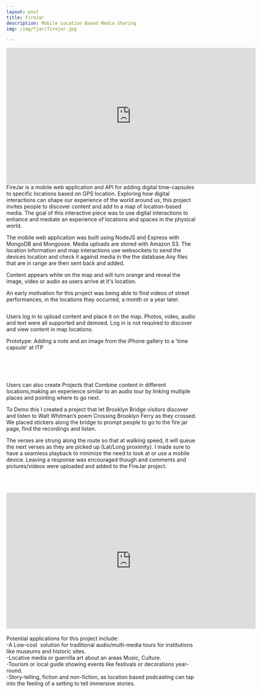 ```yaml
---
layout: post
title: FireJar
description: Mobile Location Based Media Sharing
img: /img/fjar/firejar.jpg

---
```



<iframe src="https://player.vimeo.com/video/165600223" width="660" height="360" frameborder="0" webkitallowfullscreen mozallowfullscreen allowfullscreen></iframe>
FireJar is a mobile web application and API for adding digital time-capsules to specific locations based on GPS location.
Exploring how digital interactions can shape our experience of the world around us, this project invites people to discover content and add to a map of location-based media. The goal of this interactive piece was to use digital interactions to enhance and mediate an experience of locations and spaces in the physical world.

The mobile web application was built using NodeJS and Express with MongoDB and Mongoose. Media uploads are stored with Amazon S3. The location information and map interactions use websockets to send  the devices location and check it against media in the the database.Any files that are in range are then sent back and added.


Content appears white on the map and will turn orange and reveal the image, video or audio as users arrive at it's location.


An early motivation for this project was being able to find videos of street performances, in the locations they occurred, a month or a year later.

<div class="img_row">
	<img class="col three" src="{{ site.baseurl }}/img/fjar/phnbrdg.JPG" alt="" title="example image"/>
</div>


Users log in to upload content and place it on the map. Photos, video, audio and text were all supported and demoed. Log in is not required to discover and view content in map locations.

<div class="img_row">
  <img class="col three" src="{{ site.baseurl }}/img/fjar/addToITP.gif" alt="" title="add note"/>
</div>
<div class="col three caption">
  Prototype: Adding a note and an image from the iPhone gallery to a 'time capsule' at ITP
</div>
<br><br><br><br>
<img class="col one" src="{{ site.baseurl }}/img/fjar/brdgapprch.gif" alt="" title="example"/>



Users can also create Projects that Combine content in different locations,making an experience similar to an audio tour by linking multiple places and pointing where to go next.



To Demo this I created a project that let Brooklyn Bridge visitors discover and listen to Walt Whitman’s poem Crossing Brooklyn Ferry as they crossed.
We placed stickers along the bridge to prompt people to go to the fire jar page, find the recordings and listen. 


The verses are strung along the route so that at walking speed, it will queue the next verses as they are picked up (Lat/Long proximity). I made sure to have a seamless playback to minimize the need to look at or use a mobile device. Leaving a response was encouraged though and comments and pictures/videos were uploaded and added to the FireJar project.

<br><br>

<iframe src="https://player.vimeo.com/video/165600283" width="660" height="360" frameborder="0" webkitallowfullscreen mozallowfullscreen allowfullscreen></iframe>
<br><br>
Potential applications for this project include: <br>
-A Low-cost  solution for traditional audio/multi-media tours for institutions like museums and historic sites.<br>
-Locative media or guerrilla art about an areas Music,  Culture. <br>
-Tourism or local guide showing events like festivals or decorations year-round.<br>
-Story-telling, fiction and non-fiction, as location based podcasting can tap into the feeling of a setting to tell immersive stories.



